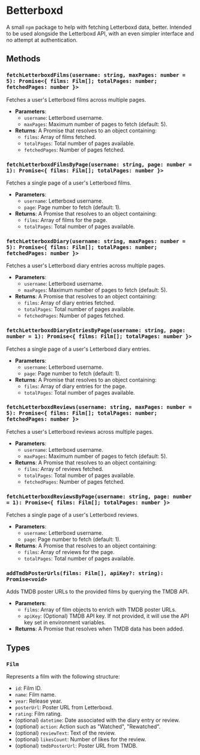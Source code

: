 # Betterboxd

A small `npm` package to help with fetching Letterboxd data, better. Intended to be used alongside the Letterboxd API, with an even simpler interface and no attempt at authentication.

## Methods

### `fetchLetterboxdFilms(username: string, maxPages: number = 5): Promise<{ films: Film[]; totalPages: number; fetchedPages: number }>`

Fetches a user's Letterboxd films across multiple pages.

- **Parameters**:
  - `username`: Letterboxd username.
  - `maxPages`: Maximum number of pages to fetch (default: 5).
- **Returns**: A Promise that resolves to an object containing:
  - `films`: Array of films fetched.
  - `totalPages`: Total number of pages available.
  - `fetchedPages`: Number of pages fetched.

### `fetchLetterboxdFilmsByPage(username: string, page: number = 1): Promise<{ films: Film[]; totalPages: number }>`

Fetches a single page of a user's Letterboxd films.

- **Parameters**:
  - `username`: Letterboxd username.
  - `page`: Page number to fetch (default: 1).
- **Returns**: A Promise that resolves to an object containing:
  - `films`: Array of films for the page.
  - `totalPages`: Total number of pages available.

### `fetchLetterboxdDiary(username: string, maxPages: number = 5): Promise<{ films: Film[]; totalPages: number; fetchedPages: number }>`

Fetches a user's Letterboxd diary entries across multiple pages.

- **Parameters**:
  - `username`: Letterboxd username.
  - `maxPages`: Maximum number of pages to fetch (default: 5).
- **Returns**: A Promise that resolves to an object containing:
  - `films`: Array of diary entries fetched.
  - `totalPages`: Total number of pages available.
  - `fetchedPages`: Number of pages fetched.

### `fetchLetterboxdDiaryEntriesByPage(username: string, page: number = 1): Promise<{ films: Film[]; totalPages: number }>`

Fetches a single page of a user's Letterboxd diary entries.

- **Parameters**:
  - `username`: Letterboxd username.
  - `page`: Page number to fetch (default: 1).
- **Returns**: A Promise that resolves to an object containing:
  - `films`: Array of diary entries for the page.
  - `totalPages`: Total number of pages available.

### `fetchLetterboxdReviews(username: string, maxPages: number = 5): Promise<{ films: Film[]; totalPages: number; fetchedPages: number }>`

Fetches a user's Letterboxd reviews across multiple pages.

- **Parameters**:
  - `username`: Letterboxd username.
  - `maxPages`: Maximum number of pages to fetch (default: 5).
- **Returns**: A Promise that resolves to an object containing:
  - `films`: Array of reviews fetched.
  - `totalPages`: Total number of pages available.
  - `fetchedPages`: Number of pages fetched.

### `fetchLetterboxdReviewsByPage(username: string, page: number = 1): Promise<{ films: Film[]; totalPages: number }>`

Fetches a single page of a user's Letterboxd reviews.

- **Parameters**:
  - `username`: Letterboxd username.
  - `page`: Page number to fetch (default: 1).
- **Returns**: A Promise that resolves to an object containing:
  - `films`: Array of reviews for the page.
  - `totalPages`: Total number of pages available.

### `addTmdbPosterUrls(films: Film[], apiKey?: string): Promise<void>`

Adds TMDB poster URLs to the provided films by querying the TMDB API.

- **Parameters**:
  - `films`: Array of film objects to enrich with TMDB poster URLs.
  - `apiKey`: (Optional) TMDB API key. If not provided, it will use the API key set in environment variables.
- **Returns**: A Promise that resolves when TMDB data has been added.

## Types

### `Film`

Represents a film with the following structure:

- `id`: Film ID.
- `name`: Film name.
- `year`: Release year.
- `posterUrl`: Poster URL from Letterboxd.
- `rating`: Film rating.
- (optional) `datetime`: Date associated with the diary entry or review.
- (optional) `action`: Action such as "Watched", "Rewatched".
- (optional) `reviewText`: Text of the review.
- (optional) `likesCount`: Number of likes for the review.
- (optional) `tmdbPosterUrl`: Poster URL from TMDB.
